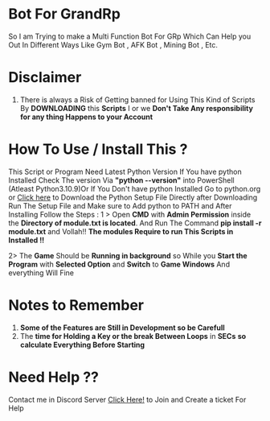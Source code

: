 # Bot For GrandRp
So I am Trying to make a Multi Function Bot For GRp Which Can Help you Out In Different Ways Like Gym Bot , AFK Bot , Mining Bot , Etc.
# Disclaimer

 1. There is always a Risk of Getting banned for Using This Kind of
   Scripts By **DOWNLOADING** this **Scripts** I or we **Don't Take Any
   responsibility for any thing Happens to your Account**
   
  # How To Use / Install This ?
  This Script or Program Need Latest Python Version If You have python Installed Check The version Via **"python --version"**  into PowerShell (Atleast  Python3.10.9)Or
  If You Don't have python Installed Go to python.org or [Click here](https://www.python.org/ftp/python/3.11.1/python-3.11.1-amd64.exe) to Download the Python Setup File Directly  after Downloading Run The Setup File and Make sure to Add python to PATH and After Installing Follow the Steps : 
  1 > Open **CMD** with **Admin Permission** inside the **Directory of module.txt is located**. And Run The Command **pip install -r module.txt** and Vollah!! **The modules Require to run This Scripts in Installed !!**
  
  2> The **Game** Should be **Running in background** so While you **Start the Program** with **Selected  Option** and **Switch** to **Game Windows** And everything Will Fine
  
# Notes to Remember
1. **Some of the Features are Still in Development so be Carefull**  
2. The **time for Holding a Key or  the break Between Loops** in **SECs**
**so calculate Everything Before Starting**
# Need Help ??

Contact me in Discord Server [Click Here!](https://discord.gg/PgpKb7bz4S) to Join and Create a ticket For Help
  

